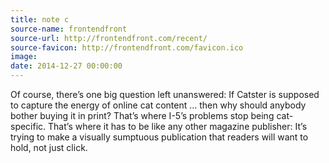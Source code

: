 ```yaml
---
title: note c
source-name: frontendfront 
source-url: http://frontendfront.com/recent/
source-favicon: http://frontendfront.com/favicon.ico
image: 
date: 2014-12-27 00:00:00
---
```

Of course, there’s one big question left unanswered: If Catster is supposed to capture the energy of online cat content … then why should anybody bother buying it in print? That’s where I-5’s problems stop being cat-specific. That’s where it has to be like any other magazine publisher: It’s trying to make a visually sumptuous publication that readers will want to hold, not just click.